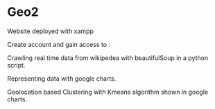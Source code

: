 # Geo2
Website deployed with xampp 

Create account and gain access to :

Crawling real time data from wikipedea with beautifulSoup in a python script. 

Representing data with google charts. 

Geolocation based Clustering with Kmeans algorithm shown in google charts.
